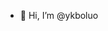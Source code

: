 - 👋 Hi, I’m @ykboluo

<!---
ykboluo/ykboluo is a ✨ special ✨ repository because its `README.md` (this file) appears on your GitHub profile.
You can click the Preview link to take a look at your changes.
--->
